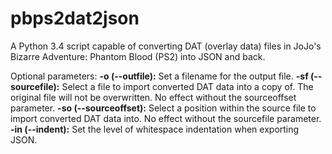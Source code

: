 # pbps2dat2json
A Python 3.4 script capable of converting DAT (overlay data) files in JoJo's Bizarre Adventure: Phantom Blood (PS2) into JSON and back.

Optional parameters:
**-o (--outfile):** Set a filename for the output file.
**-sf (--sourcefile):** Select a file to import converted DAT data into a copy of. The original file will not be overwritten. No effect without the sourceoffset parameter.
**-so (--sourceoffset):** Select a position within the source file to import converted DAT data into. No effect without the sourcefile parameter.
**-in (--indent):** Set the level of whitespace indentation when exporting JSON.
